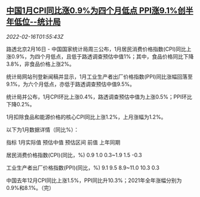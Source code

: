 <!--1644976863000-->
[中国1月CPI同比涨0.9%为四个月低点 PPI涨9.1%创半年低位--统计局](https://cn.reuters.com/article/china-jan-cpi-0216-wedn-idCNKBS2KL055)
------

<div><i>2022-02-16T01:55:43Z</i></div><p>路透北京2月16日 - 中国国家统计局周三公布，1月居民消费价格指数(CPI)同比上涨0.9%，为四个月低点，且低于路透调查预估中值1%；其中，食品价格同比下降3.8%，非食品价格上涨2%。</p><p>统计局网站刊登新闻稿并显示，1月工业生产者出厂价格指数(PPI)同比涨幅回落至9.1%，为六个月低点，亦低于路透调查预估中值9.5%。</p><p>统计局并公布，1月CPI环比上涨0.4%，路透调查预估中值为上涨0.5%；PPI环比下降0.2%。</p><p>1月扣除食品和能源价格的核心CPI同比上涨1.2%，上月涨幅为1.2%。</p><p>以下为1月数据详情（同比%）：</p><p>指标 1月实际值 预估中值 预估区间 前值 上年同期</p><p>居民消费价格指数(CPI)(同比，%) 0.9 1.0 0.3~1.9 1.5 -0.3</p><p>工业生产者出厂价格指数(PPI)(同比，%) 9.1 9.5 8.9~11.0 10.3 0.3</p><p>中国去年12月CPI同比上涨1.5%，PPI同比升10.3%；2021年全年涨幅分别为0.9%和8.1%。（完）</p>
